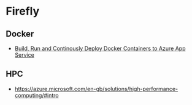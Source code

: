 # Firefly

## Docker
- [Build, Run and Continously Deploy Docker Containers to Azure App Service](azure-docker-web-app.md)

## HPC
- https://azure.microsoft.com/en-gb/solutions/high-performance-computing/#intro
